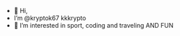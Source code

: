 - 👋 Hi,
- I’m @kryptok67 kkkrypto
- 👀 I’m interested in sport, coding and traveling AND FUN
  



<!---
kryptok67/kryptok67 is a ✨ special ✨ repository because its `README.md` (this file) appears on your GitHub profile.
You can click the Preview link to take a look at your changes.
--->
